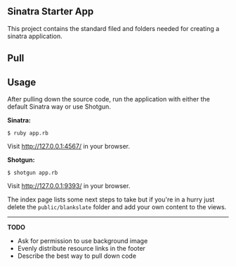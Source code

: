 Sinatra Starter App
-------------------

This project contains the standard filed and folders needed for creating a sinatra application.

Pull
----



Usage
-----

After pulling down the source code, run the application with either the default Sinatra way or use Shotgun.

**Sinatra:**

    $ ruby app.rb

Visit http://127.0.0.1:4567/ in your browser.

**Shotgun:**

    $ shotgun app.rb

Visit http://127.0.0.1:9393/ in your browser.

The index page lists some next steps to take but if you're in a hurry just delete the `public/blankslate` folder and add your own content to the views.

----

**TODO**

* Ask for permission to use background image
* Evenly distribute resource links in the footer
* Describe the best way to pull down code

